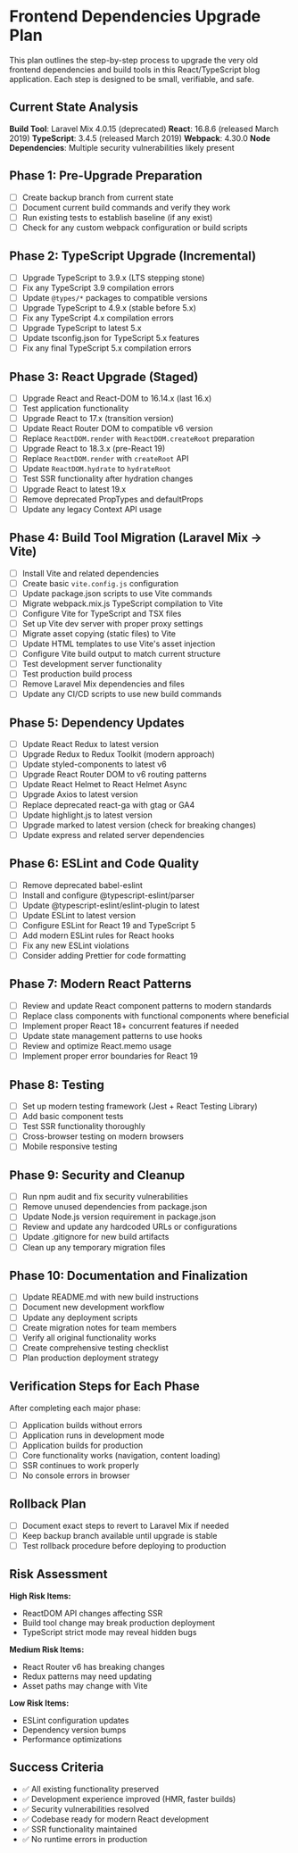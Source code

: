 # Frontend Dependencies Upgrade Plan

This plan outlines the step-by-step process to upgrade the very old frontend dependencies and build tools in this React/TypeScript blog application. Each step is designed to be small, verifiable, and safe.

## Current State Analysis

**Build Tool**: Laravel Mix 4.0.15 (deprecated)
**React**: 16.8.6 (released March 2019)
**TypeScript**: 3.4.5 (released March 2019)
**Webpack**: 4.30.0
**Node Dependencies**: Multiple security vulnerabilities likely present

## Phase 1: Pre-Upgrade Preparation

- [ ] Create backup branch from current state
- [ ] Document current build commands and verify they work
- [ ] Run existing tests to establish baseline (if any exist)
- [ ] Check for any custom webpack configuration or build scripts

## Phase 2: TypeScript Upgrade (Incremental)

- [ ] Upgrade TypeScript to 3.9.x (LTS stepping stone)
- [ ] Fix any TypeScript 3.9 compilation errors
- [ ] Update `@types/*` packages to compatible versions
- [ ] Upgrade TypeScript to 4.9.x (stable before 5.x)
- [ ] Fix any TypeScript 4.x compilation errors
- [ ] Upgrade TypeScript to latest 5.x
- [ ] Update tsconfig.json for TypeScript 5.x features
- [ ] Fix any final TypeScript 5.x compilation errors

## Phase 3: React Upgrade (Staged)

- [ ] Upgrade React and React-DOM to 16.14.x (last 16.x)
- [ ] Test application functionality
- [ ] Upgrade React to 17.x (transition version)
- [ ] Update React Router DOM to compatible v6 version
- [ ] Replace `ReactDOM.render` with `ReactDOM.createRoot` preparation
- [ ] Upgrade React to 18.3.x (pre-React 19)
- [ ] Replace `ReactDOM.render` with `createRoot` API
- [ ] Update `ReactDOM.hydrate` to `hydrateRoot`
- [ ] Test SSR functionality after hydration changes
- [ ] Upgrade React to latest 19.x
- [ ] Remove deprecated PropTypes and defaultProps
- [ ] Update any legacy Context API usage

## Phase 4: Build Tool Migration (Laravel Mix → Vite)

- [ ] Install Vite and related dependencies
- [ ] Create basic `vite.config.js` configuration
- [ ] Update package.json scripts to use Vite commands
- [ ] Migrate webpack.mix.js TypeScript compilation to Vite
- [ ] Configure Vite for TypeScript and TSX files
- [ ] Set up Vite dev server with proper proxy settings
- [ ] Migrate asset copying (static files) to Vite
- [ ] Update HTML templates to use Vite's asset injection
- [ ] Configure Vite build output to match current structure
- [ ] Test development server functionality
- [ ] Test production build process
- [ ] Remove Laravel Mix dependencies and files
- [ ] Update any CI/CD scripts to use new build commands

## Phase 5: Dependency Updates

- [ ] Update React Redux to latest version
- [ ] Upgrade Redux to Redux Toolkit (modern approach)
- [ ] Update styled-components to latest v6
- [ ] Upgrade React Router DOM to v6 routing patterns
- [ ] Update React Helmet to React Helmet Async
- [ ] Upgrade Axios to latest version
- [ ] Replace deprecated react-ga with gtag or GA4
- [ ] Update highlight.js to latest version
- [ ] Upgrade marked to latest version (check for breaking changes)
- [ ] Update express and related server dependencies

## Phase 6: ESLint and Code Quality

- [ ] Remove deprecated babel-eslint
- [ ] Install and configure @typescript-eslint/parser
- [ ] Update @typescript-eslint/eslint-plugin to latest
- [ ] Update ESLint to latest version
- [ ] Configure ESLint for React 19 and TypeScript 5
- [ ] Add modern ESLint rules for React hooks
- [ ] Fix any new ESLint violations
- [ ] Consider adding Prettier for code formatting

## Phase 7: Modern React Patterns

- [ ] Review and update React component patterns to modern standards
- [ ] Replace class components with functional components where beneficial
- [ ] Implement proper React 18+ concurrent features if needed
- [ ] Update state management patterns to use hooks
- [ ] Review and optimize React.memo usage
- [ ] Implement proper error boundaries for React 19

## Phase 8: Testing

- [ ] Set up modern testing framework (Jest + React Testing Library)
- [ ] Add basic component tests
- [ ] Test SSR functionality thoroughly
- [ ] Cross-browser testing on modern browsers
- [ ] Mobile responsive testing

## Phase 9: Security and Cleanup

- [ ] Run npm audit and fix security vulnerabilities
- [ ] Remove unused dependencies from package.json
- [ ] Update Node.js version requirement in package.json
- [ ] Review and update any hardcoded URLs or configurations
- [ ] Update .gitignore for new build artifacts
- [ ] Clean up any temporary migration files

## Phase 10: Documentation and Finalization

- [ ] Update README.md with new build instructions
- [ ] Document new development workflow
- [ ] Update any deployment scripts
- [ ] Create migration notes for team members
- [ ] Verify all original functionality works
- [ ] Create comprehensive testing checklist
- [ ] Plan production deployment strategy

## Verification Steps for Each Phase

After completing each major phase:
- [ ] Application builds without errors
- [ ] Application runs in development mode
- [ ] Application builds for production
- [ ] Core functionality works (navigation, content loading)
- [ ] SSR continues to work properly
- [ ] No console errors in browser

## Rollback Plan

- [ ] Document exact steps to revert to Laravel Mix if needed
- [ ] Keep backup branch available until upgrade is stable
- [ ] Test rollback procedure before deploying to production

## Risk Assessment

**High Risk Items:**
- ReactDOM API changes affecting SSR
- Build tool change may break production deployment
- TypeScript strict mode may reveal hidden bugs

**Medium Risk Items:**  
- React Router v6 has breaking changes
- Redux patterns may need updating
- Asset paths may change with Vite

**Low Risk Items:**
- ESLint configuration updates
- Dependency version bumps
- Performance optimizations

## Success Criteria

- ✅ All existing functionality preserved
- ✅ Development experience improved (HMR, faster builds)
- ✅ Security vulnerabilities resolved
- ✅ Codebase ready for modern React development
- ✅ SSR functionality maintained
- ✅ No runtime errors in production